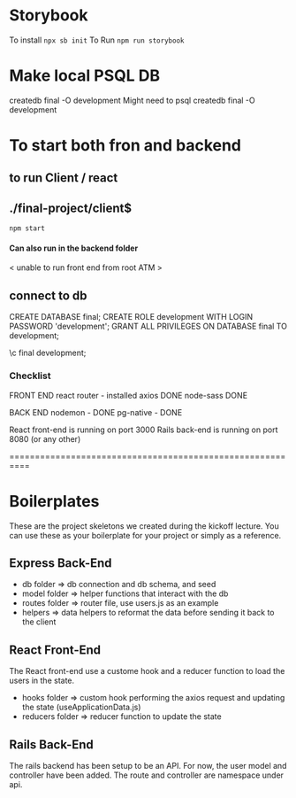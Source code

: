 # Storybook

To install
`npx sb init`
To Run
`npm run storybook`

# Make local PSQL DB

createdb final -O development
Might need to psql createdb final -O development

# To start both fron and backend

## to run Client / react

## ./final-project/client$

`npm start`

#### Can also run in the backend folder

< unable to run front end from root ATM >

## connect to db

CREATE DATABASE final;
CREATE ROLE development WITH LOGIN PASSWORD 'development';
GRANT ALL PRIVILEGES ON DATABASE final TO development;

\c final development;

### Checklist

FRONT END
react router - installed
axios DONE
node-sass DONE

BACK END
nodemon - DONE
pg-native - DONE

React front-end is running on port 3000
Rails back-end is running on port 8080 (or any other)

==========================================================

# Boilerplates

These are the project skeletons we created during the kickoff lecture. You can use these as your boilerplate for your project or simply as a reference.

## Express Back-End

- db folder => db connection and db schema, and seed
- model folder => helper functions that interact with the db
- routes folder => router file, use users.js as an example
- helpers => data helpers to reformat the data before sending it back to the client

## React Front-End

The React front-end use a custome hook and a reducer function to load the users in the state.

- hooks folder => custom hook performing the axios request and updating the state (useApplicationData.js)
- reducers folder => reducer function to update the state

## Rails Back-End

The rails backend has been setup to be an API. For now, the user model and controller have been added. The route and controller are namespace under api.
